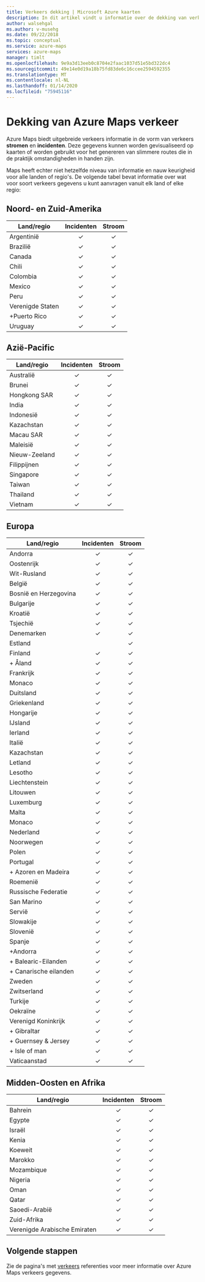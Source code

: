```yaml
---
title: Verkeers dekking | Microsoft Azure kaarten
description: In dit artikel vindt u informatie over de dekking van verkeer in Microsoft Azure Maps.
author: walsehgal
ms.author: v-musehg
ms.date: 09/22/2018
ms.topic: conceptual
ms.service: azure-maps
services: azure-maps
manager: timlt
ms.openlocfilehash: 9e9a3d13eeb0c8704e2faac1037d51e5bd322dc4
ms.sourcegitcommit: 49e14e0d19a18b75fd83de6c16ccee2594592355
ms.translationtype: MT
ms.contentlocale: nl-NL
ms.lasthandoff: 01/14/2020
ms.locfileid: "75945116"
---
```

# <a name="azure-maps-traffic-coverage"></a>Dekking van Azure Maps verkeer

Azure Maps biedt uitgebreide verkeers informatie in de vorm van verkeers **stromen** en **incidenten**. Deze gegevens kunnen worden gevisualiseerd op kaarten of worden gebruikt voor het genereren van slimmere routes die in de praktijk omstandigheden in handen zijn.

Maps heeft echter niet hetzelfde niveau van informatie en nauw keurigheid voor alle landen of regio's. De volgende tabel bevat informatie over wat voor soort verkeers gegevens u kunt aanvragen vanuit elk land of elke regio: 

## <a name="americas"></a>Noord- en Zuid-Amerika

|Land/regio  |Incidenten  |Stroom  |
|---------|:---------:|:---------:|
|Argentinië      |✓         |✓         |
|Brazilië     |✓         |✓         |
|Canada     |✓         |✓         |
|Chili     |✓         |✓         |
|Colombia      |✓         |✓         |
|Mexico     |✓         |✓         |
|Peru       |✓         |✓         | 
|Verenigde Staten     |✓         |✓        |
|+Puerto Rico     |✓         |✓         |
|Uruguay |✓         |✓         |


## <a name="asia-pacific"></a>Azië-Pacific

|Land/regio   |Incidenten  |Stroom  |
|---------|:---------:|:---------:|
|Australië     |✓         |✓        |
|Brunei   |✓         |✓        |
|Hongkong SAR     |✓         |✓         |
|India   |✓         |✓         |
|Indonesië     |✓         |✓         |
|Kazachstan    |✓         |✓         |
|Macau SAR     |✓         |✓         |
|Maleisië     |✓         |✓         |
|Nieuw-Zeeland     |✓         |✓         |
|Filippijnen  |✓         |✓         |
|Singapore     |✓         |✓         |
|Taiwan     |✓         |✓        |
|Thailand     |✓         |✓        |
|Vietnam   |✓         |✓         |


## <a name="europe"></a>Europa

|Land/regio   |Incidenten  |Stroom  |
|---------|:---------:|:---------:|
|Andorra   |✓         |✓         |
|Oostenrijk     |✓         |✓         |
|Wit-Rusland    |✓         |✓         |
|België     |✓         |✓         |
|Bosnië en Herzegovina    |✓         |✓         |
|Bulgarije     |✓         |✓         |
|Kroatië     |✓         |✓         |
|Tsjechië     |✓         |✓         |
|Denemarken     |✓         |✓         |
|Estland     |         | ✓        |
|Finland     |✓         |✓         |
|\+ Åland      |✓         |✓         |
|Frankrijk     |✓         |✓         |
|Monaco     |✓         |✓         |
|Duitsland     |✓         |✓         |
|Griekenland     |✓         |✓         |
|Hongarije     |✓         |✓         |
|IJsland     |✓         |✓         |
|Ierland     |✓         |✓         |
|Italië     |✓         |✓        |
|Kazachstan    |✓         |✓        |
|Letland     |✓         |✓         |
|Lesotho     |✓         |✓         |
|Liechtenstein      |✓         |✓         |
|Litouwen     |✓         |✓         |
|Luxemburg     |✓         |✓         |
|Malta     |✓         |✓         |
|Monaco   |✓         |✓         |
|Nederland     |✓         |✓         |
|Noorwegen     |✓         |✓         |
|Polen     |✓         |✓         |
|Portugal     |✓         |✓         |
|\+ Azoren en Madeira     |✓         |✓         |
|Roemenië     |✓         |✓         |
|Russische Federatie     |✓         |✓         |
|San Marino    |✓         |✓         |
|Servië   |✓         |✓         |
|Slowakije     |✓         |✓         |
|Slovenië     |✓         |✓         |
|Spanje     |✓         |✓         |
|+Andorra     |✓         |✓         |
|\+ Balearic-Eilanden     |✓         |✓         |
|\+ Canarische eilanden     |✓         |✓         |
|Zweden     |✓         |✓         |
|Zwitserland     |✓         |✓        |
|Turkije     |✓         |✓         |
|Oekraïne     |✓         |✓         |
|Verenigd Koninkrijk     |✓         |✓         |
|\+ Gibraltar     |✓         |✓         |
|\+ Guernsey & Jersey     |✓         |✓         |
|\+ Isle of man     |✓         |✓         |
|Vaticaanstad   |✓         |✓         |


## <a name="middle-east-and-africa"></a>Midden-Oosten en Afrika

|Land/regio |Incidenten  |Stroom  |
|---------|:---------:|:---------:|
|Bahrein     |✓         |✓         |
|Egypte     |✓         |✓         |
|Israël     |✓         |✓         |
|Kenia     |✓         |✓         |
|Koeweit     |✓         |✓         |
|Marokko     |✓         |✓         |
|Mozambique  |✓         |✓         |
|Nigeria   |✓        |✓        |
|Oman     |✓         |✓         |
|Qatar     |✓         |✓         |
|Saoedi-Arabië     |✓         |✓         |
|Zuid-Afrika     |✓         |✓         |
|Verenigde Arabische Emiraten  |✓         |✓         |

## <a name="next-steps"></a>Volgende stappen

Zie de pagina's met [verkeers](https://docs.microsoft.com/rest/api/maps/traffic) referenties voor meer informatie over Azure Maps verkeers gegevens.
